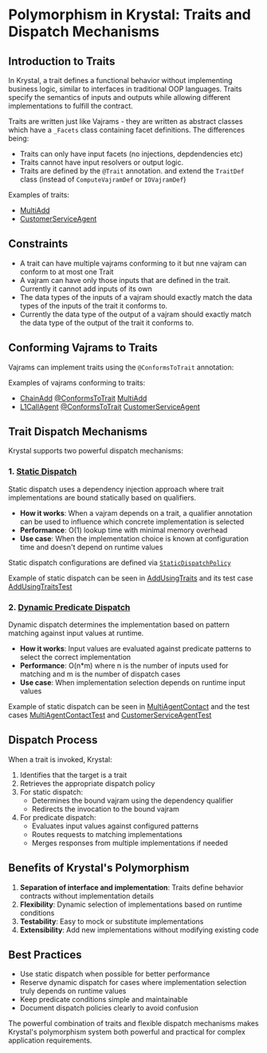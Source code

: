 # Polymorphism in Krystal: Traits and Dispatch Mechanisms

## Introduction to Traits

In Krystal, a trait defines a functional behavior without implementing business logic, similar to
interfaces in traditional OOP languages. Traits specify the semantics of inputs and outputs while
allowing different implementations to fulfill the contract.

Traits are written just like Vajrams - they are written as abstract classes which have a `_Facets`
class containing facet definitions. The differences being:

* Traits can only have input facets (no injections, depdendencies etc)
* Traits cannot have input resolvers or output logic.
* Traits are defined by the `@Trait` annotation. and extend the `TraitDef` class (instead of
  `ComputeVajramDef` or `IOVajramDef`)

Examples of traits:

* [MultiAdd](../vajram/vajram-samples/src/main/java/com/flipkart/krystal/vajram/samples/calculator/add/MultiAdd.java)
* [CustomerServiceAgent](../vajram/vajram-samples/src/main/java/com/flipkart/krystal/vajram/samples/customer_service/CustomerServiceAgent.java)

## Constraints

* A trait can have multiple vajrams conforming to it but nne vajram can conform to at most one Trait
* A vajram can have only those inputs that are defined in the trait. Currently it cannot add inputs
  of its own
* The data types of the inputs of a vajram should exactly match the data types of the inputs of the
  trait it conforms to.
* Currently the data type of the output of a vajram should exactly match the data type of the output
  of the trait it conforms to.

## Conforming Vajrams to Traits

Vajrams can implement traits using the `@ConformsToTrait` annotation:

Examples of vajrams conforming to traits:

* [ChainAdd](../vajram/vajram-samples/src/main/java/com/flipkart/krystal/vajram/samples/calculator/add/ChainAdd.java) [@ConformsToTrait](../vajram/vajram-java-sdk/src/main/java/com/flipkart/krystal/vajram/annos/ConformsToTrait.java) [MultiAdd](../vajram/vajram-samples/src/main/java/com/flipkart/krystal/vajram/samples/calculator/add/MultiAdd.java)
* [L1CallAgent](../vajram/vajram-samples/src/main/java/com/flipkart/krystal/vajram/samples/customer_service/L1CallAgent.java) [@ConformsToTrait](../vajram/vajram-java-sdk/src/main/java/com/flipkart/krystal/vajram/annos/ConformsToTrait.java) [CustomerServiceAgent](../vajram/vajram-samples/src/main/java/com/flipkart/krystal/vajram/samples/customer_service/CustomerServiceAgent.java)

## Trait Dispatch Mechanisms

Krystal supports two powerful dispatch mechanisms:

### 1. [Static Dispatch](https://en.wikipedia.org/wiki/Static_dispatch)

Static dispatch uses a dependency injection approach where trait implementations are bound
statically based on qualifiers.

- **How it works**: When a vajram depends on a trait, a qualifier annotation can be used to
  influence which concrete implementation is selected
- **Performance**: O(1) lookup time with minimal memory overhead
- **Use case**: When the implementation choice is known at configuration time and doesn't depend on
  runtime values

Static dispatch configurations are defined via [
`StaticDispatchPolicy`](../krystal-common/src/main/java/com/flipkart/krystal/traits/StaticDispatchPolicy.java)

Example of static dispatch can be seen
in [AddUsingTraits](../vajram/vajram-samples/src/main/java/com/flipkart/krystal/vajram/samples/calculator/add/AddUsingTraits.java)
and its test
case [AddUsingTraitsTest](../vajram/vajram-samples/src/test/java/com/flipkart/krystal/vajram/samples/calculator/add/AddUsingTraitsTest.java)

### 2. [Dynamic Predicate Dispatch](https://en.wikipedia.org/wiki/Predicate_dispatch)

Dynamic dispatch determines the implementation based on pattern matching against input values at
runtime.

- **How it works**: Input values are evaluated against predicate patterns to select the correct
  implementation
- **Performance**: O(n*m) where n is the number of inputs used for matching and m is the number of
  dispatch cases
- **Use case**: When implementation selection depends on runtime input values

Example of static dispatch can be seen
in [MultiAgentContact](../vajram/vajram-samples/src/main/java/com/flipkart/krystal/vajram/samples/customer_service/MultiAgentContact.java)
and the test
cases [MultiAgentContactTest](../vajram/vajram-samples/src/test/java/com/flipkart/krystal/vajram/samples/customer_service/MultiAgentContactTest.java)
and [CustomerServiceAgentTest](../vajram/vajram-samples/src/test/java/com/flipkart/krystal/vajram/samples/customer_service/CustomerServiceAgentTest.java)

## Dispatch Process

When a trait is invoked, Krystal:

1. Identifies that the target is a trait
2. Retrieves the appropriate dispatch policy
3. For static dispatch:
    - Determines the bound vajram using the dependency qualifier
    - Redirects the invocation to the bound vajram
4. For predicate dispatch:
    - Evaluates input values against configured patterns
    - Routes requests to matching implementations
    - Merges responses from multiple implementations if needed

## Benefits of Krystal's Polymorphism

1. **Separation of interface and implementation**: Traits define behavior contracts without
   implementation details
2. **Flexibility**: Dynamic selection of implementations based on runtime conditions
3. **Testability**: Easy to mock or substitute implementations
4. **Extensibility**: Add new implementations without modifying existing code

## Best Practices

- Use static dispatch when possible for better performance
- Reserve dynamic dispatch for cases where implementation selection truly depends on runtime values
- Keep predicate conditions simple and maintainable
- Document dispatch policies clearly to avoid confusion

The powerful combination of traits and flexible dispatch mechanisms makes Krystal's polymorphism
system both powerful and practical for complex application requirements.